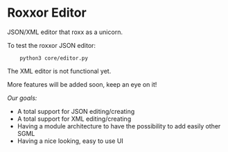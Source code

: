 Roxxor Editor
============

JSON/XML editor that roxx as a unicorn.

To test the roxxor JSON editor:

~~~
    python3 core/editor.py
~~~

The XML editor is not functional yet.

More features will be added soon, keep an eye on it!

*Our goals:*

* A total support for JSON editing/creating
* A total support for XML editing/creating
* Having a module architecture to have the possibility to add easily other SGML
* Having a nice looking, easy to use UI
 
